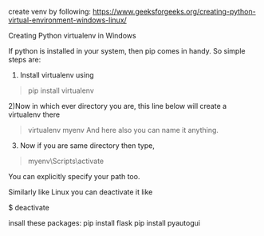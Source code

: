 create venv by following:
https://www.geeksforgeeks.org/creating-python-virtual-environment-windows-linux/


Creating Python virtualenv in Windows

If python is installed in your system, then pip comes in handy.
So simple steps are:
1) Install virtualenv using
 > pip install virtualenv 

2)Now in which ever directory you are, this line below will create a virtualenv there
 > virtualenv myenv
And here also you can name it anything.

3) Now if you are same directory then type,
 > myenv\Scripts\activate

You can explicitly specify your path too.

Similarly like Linux you can deactivate it like

$ deactivate

insall these packages:
pip install flask
pip install pyautogui
